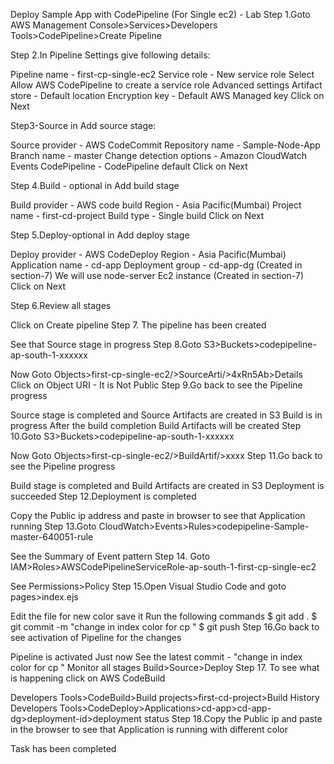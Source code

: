 Deploy Sample App with CodePipeline (For Single ec2) - Lab
Step 1.Goto AWS Management Console>Services>Developers Tools>CodePipeline>Create Pipeline

Step 2.In Pipeline Settings give following details:

Pipeline name - first-cp-single-ec2
Service role - New service role
Select Allow AWS CodePipeline to create a service role
Advanced settings
Artifact store - Default location
Encryption key - Default AWS Managed key
Click on Next

Step3-Source in Add source stage:

Source provider - AWS CodeCommit
Repository name - Sample-Node-App
Branch name - master
Change detection options - Amazon CloudWatch Events
CodePipeline - CodePipeline default
Click on Next

Step 4.Build - optional in Add build stage

Build provider - AWS code build
Region - Asia Pacific(Mumbai)
Project name - first-cd-project
Build type - Single build
Click on Next

Step 5.Deploy-optional in Add deploy stage

Deploy provider - AWS CodeDeploy
Region - Asia Pacific(Mumbai)
Application name - cd-app
Deployment group - cd-app-dg (Created in section-7)
We will use node-server Ec2 instance (Created in section-7)
Click on Next

Step 6.Review all stages

Click on Create pipeline
Step 7. The pipeline has been created

See that Source stage in progress
Step 8.Goto S3>Buckets>codepipeline-ap-south-1-xxxxxx

Now Goto Objects>first-cp-single-ec2/>SourceArti/>4xRn5Ab>Details
Click on Object URI - It is Not Public
Step 9.Go back to see the Pipeline progress

Source stage is completed and Source Artifacts are created in S3
Build is in progress
After the build completion Build Artifacts will be created
Step 10.Goto S3>Buckets>codepipeline-ap-south-1-xxxxxx

Now Goto Objects>first-cp-single-ec2/>BuildArtif/>xxxx
Step 11.Go back to see the Pipeline progress

Build stage is completed and Build Artifacts are created in S3
Deployment is succeeded
Step 12.Deployment is completed

Copy the Public ip address and paste in browser to see that Application running
Step 13.Goto CloudWatch>Events>Rules>codepipeline-Sample-master-640051-rule

See the Summary of Event pattern
Step 14. Goto IAM>Roles>AWSCodePipelineServiceRole-ap-south-1-first-cp-single-ec2

See Permissions>Policy
Step 15.Open Visual Studio Code and goto pages>index.ejs

Edit the file for new color
save it
Run the following commands
$ git add .
$ git commit -m "change in index color for cp "
$ git push
Step 16.Go back to see activation of Pipeline for the changes

Pipeline is activated Just now
See the latest commit - "change in index color for cp "
Monitor all stages Build>Source>Deploy
Step 17. To see what is happening click on AWS CodeBuild

Developers Tools>CodeBuild>Build projects>first-cd-project>Build History
Developers Tools>CodeDeploy>Applications>cd-app>cd-app-dg>deployment-id>deployment status
Step 18.Copy the Public ip and paste in the browser to see that Application is running with different color

Task has been completed
